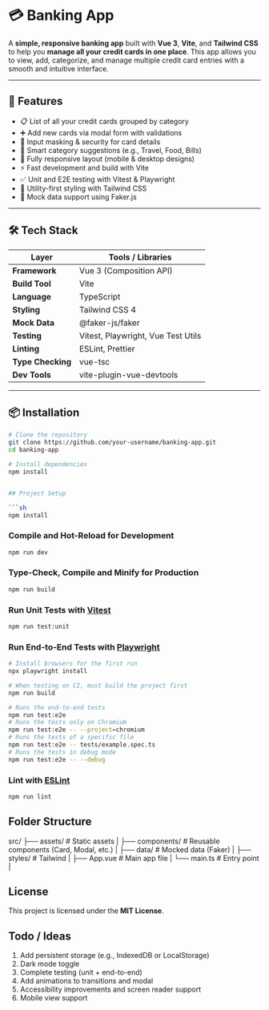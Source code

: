 # 💳 Banking App

A **simple, responsive banking app** built with **Vue 3**, **Vite**, and **Tailwind CSS** to help you **manage all your credit cards in one place**. This app allows you to view, add, categorize, and manage multiple credit card entries with a smooth and intuitive interface.

---

## 🚀 Features

- 📋 List of all your credit cards grouped by category  
- ➕ Add new cards via modal form with validations  
- 🔐 Input masking & security for card details  
- 🧠 Smart category suggestions (e.g., Travel, Food, Bills)  
- 📱 Fully responsive layout (mobile & desktop designs)  
- ⚡️ Fast development and build with Vite  
- ✅ Unit and E2E testing with Vitest & Playwright  
- 🎨 Utility-first styling with Tailwind CSS  
- 🧪 Mock data support using Faker.js

---

## 🛠 Tech Stack

| Layer         | Tools / Libraries                      |
|--------------|----------------------------------------|
| **Framework**| Vue 3 (Composition API)                |
| **Build Tool**| Vite                                   |
| **Language** | TypeScript                             |
| **Styling**  | Tailwind CSS 4                         |
| **Mock Data**| @faker-js/faker                        |
| **Testing**  | Vitest, Playwright, Vue Test Utils     |
| **Linting**  | ESLint, Prettier                       |
| **Type Checking**| vue-tsc                             |
| **Dev Tools**| vite-plugin-vue-devtools               |

---

## 📦 Installation

```bash
# Clone the repository
git clone https://github.com/your-username/banking-app.git
cd banking-app

# Install dependencies
npm install


## Project Setup

```sh
npm install
```

### Compile and Hot-Reload for Development

```sh
npm run dev
```

### Type-Check, Compile and Minify for Production

```sh
npm run build
```

### Run Unit Tests with [Vitest](https://vitest.dev/)

```sh
npm run test:unit
```

### Run End-to-End Tests with [Playwright](https://playwright.dev)

```sh
# Install browsers for the first run
npx playwright install

# When testing on CI, must build the project first
npm run build

# Runs the end-to-end tests
npm run test:e2e
# Runs the tests only on Chromium
npm run test:e2e -- --project=chromium
# Runs the tests of a specific file
npm run test:e2e -- tests/example.spec.ts
# Runs the tests in debug mode
npm run test:e2e -- --debug
```

### Lint with [ESLint](https://eslint.org/)

```sh
npm run lint
```

## Folder Structure

src/
├── assets/             # Static assets |
├── components/         # Reusable components (Card, Modal, etc.)   |
├── data/               # Mocked data (Faker)   |
├── styles/             # Tailwind  |
├── App.vue             # Main app file |
└── main.ts             # Entry point   |

## License
This project is licensed under the **MIT License**.

## Todo / Ideas

1. Add persistent storage (e.g., IndexedDB or LocalStorage)
2. Dark mode toggle
3. Complete testing (unit + end-to-end)
4. Add animations to transitions and modal
5. Accessibility improvements and screen reader support
6. Mobile view support
